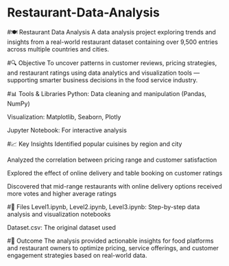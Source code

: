# Restaurant-Data-Analysis

#🍽️ Restaurant Data Analysis
A data analysis project exploring trends and insights from a real-world restaurant dataset containing over 9,500 entries across multiple countries and cities.

#🔍 Objective
To uncover patterns in customer reviews, pricing strategies, and restaurant ratings using data analytics and visualization tools — supporting smarter business decisions in the food service industry.

#📊 Tools & Libraries
Python: Data cleaning and manipulation (Pandas, NumPy)

Visualization: Matplotlib, Seaborn, Plotly

Jupyter Notebook: For interactive analysis

#📈 Key Insights
Identified popular cuisines by region and city

Analyzed the correlation between pricing range and customer satisfaction

Explored the effect of online delivery and table booking on customer ratings

Discovered that mid-range restaurants with online delivery options received more votes and higher average ratings

#📂 Files
Level1.ipynb, Level2.ipynb, Level3.ipynb: Step-by-step data analysis and visualization notebooks

Dataset.csv: The original dataset used

#📌 Outcome
The analysis provided actionable insights for food platforms and restaurant owners to optimize pricing, service offerings, and customer engagement strategies based on real-world data.
